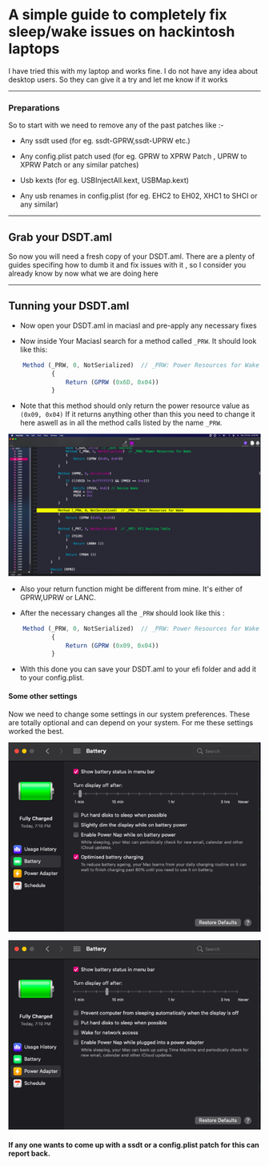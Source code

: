 # A simple guide to completely fix sleep/wake issues on hackintosh laptops

I have tried this with my laptop and works fine. I do not have any idea about desktop users. So they can give it a try and let me know if it works

---

### Preparations
So to start with we need to remove any of the past patches like :-

- Any ssdt used (for eg. ssdt-GPRW,ssdt-UPRW etc.)

- Any config.plist patch used (for eg. GPRW to XPRW Patch , UPRW to XPRW Patch or any similar patches)

- Usb kexts (for eg. USBInjectAll.kext, USBMap.kext)

- Any usb renames in config.plist (for eg. EHC2 to EH02, XHC1 to SHCI or any similar)


---

## Grab your DSDT.aml

So now you will need a fresh copy of your DSDT.aml. There are a plenty of guides specifing how to dumb it and fix issues with it , so I consider you already know by now what we are doing here

---

## Tunning your DSDT.aml

- Now open your DSDT.aml in maciasl and pre-apply any necessary fixes

- Now inside Your Maciasl search for a method called ```_PRW```. It should look like this:
```js
    Method (_PRW, 0, NotSerialized)  // _PRW: Power Resources for Wake
            {
                Return (GPRW (0x6D, 0x04))
            }
```
- Note that this method should only return the power resource value as ```(0x09, 0x04)```
If it returns anything other than this you need to change it here aswell as in all the method calls listed by the name ```_PRW```.

![Alt text](https://github.com/grvsh02/A-guide-to-completely-fix-sleep-wake-issues-on-hackintosh-laptops/blob/main/Screenshots/maciasl.png)

- Also your return function might be different from mine. It's either of GPRW,UPRW or LANC.

- After the necessary changes all the ```_PRW``` should look like this :
```js
    Method (_PRW, 0, NotSerialized)  // _PRW: Power Resources for Wake
            {
                Return (GPRW (0x09, 0x04))
            }
``` 

- With this done you can save your DSDT.aml to your efi folder and add it to your config.plist.

#### Some other settings

Now we need to change some settings in our system preferences. These are totally optional and can depend on your system. For me these settings worked the best.

![alt text](https://github.com/grvsh02/A-guide-to-completely-fix-sleep-wake-issues-on-hackintosh-laptops/blob/main/Screenshots/onbattery.png)

![alt text](https://github.com/grvsh02/A-guide-to-completely-fix-sleep-wake-issues-on-hackintosh-laptops/blob/main/Screenshots/onpower.png)


#### If any one wants to come up with a ssdt or a config.plist patch for this can report back.
